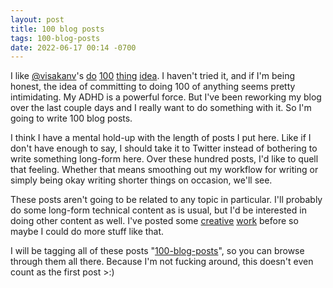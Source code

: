 ```yaml
---
layout: post
title: 100 blog posts
tags: 100-blog-posts
date: 2022-06-17 00:14 -0700
---
```


I like [@visakanv](https://twitter.com/visakanv)'s [do](https://twitter.com/visakanv/status/1330985556872818689) [100](https://twitter.com/visakanv/status/1362123101983576064) [thing](https://twitter.com/visakanv/status/1344327942055161856) [idea](http://www.visakanv.com/blog/100-2/). I haven't tried it, and if I'm being honest, the idea of committing to doing 100 of anything seems pretty intimidating. My ADHD is a powerful force. But I've been reworking my blog over the last couple days and I really want to do something with it. So I'm going to write 100 blog posts. 

I think I have a mental hold-up with the length of posts I put here. Like if I don't have enough to say, I should take it to Twitter instead of bothering to write something long-form here. Over these hundred posts, I'd like to quell that feeling. Whether that means smoothing out my workflow for writing or simply being okay writing shorter things on occasion, we'll see. 

These posts aren't going to be related to any topic in particular. I'll probably do some long-form technical content as is usual, but I'd be interested in doing other content as well. I've posted some [creative](/2020/07/01/forgetting) [work](/2019/10/15/a-logician-s-exceptional-nightmare) before so maybe I could do more stuff like that.

I will be tagging all of these posts "[100-blog-posts](/tags#100-blog-posts)", so you can browse through them all there. Because I'm not fucking around, this doesn't even count as the first post >:)